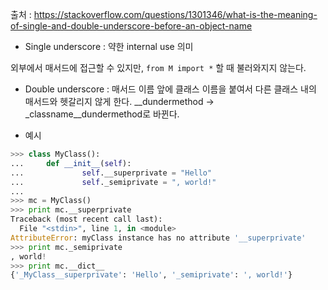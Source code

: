 출처 : https://stackoverflow.com/questions/1301346/what-is-the-meaning-of-single-and-double-underscore-before-an-object-name

- Single underscore : 약한 internal use 의미

외부에서 매서드에 접근할 수 있지만, `from M import *` 할 때 불러와지지 않는다.

- Double underscore : 매서드 이름 앞에 클래스 이름을 붙여서 다른 클래스 내의 매서드와 헷갈리지 않게 한다. \__dundermethod ->  _classname__dundermethod로 바뀐다.

- 예시
```python
>>> class MyClass():
...     def __init__(self):
...             self.__superprivate = "Hello"
...             self._semiprivate = ", world!"
...
>>> mc = MyClass()
>>> print mc.__superprivate
Traceback (most recent call last):
  File "<stdin>", line 1, in <module>
AttributeError: myClass instance has no attribute '__superprivate'
>>> print mc._semiprivate
, world!
>>> print mc.__dict__
{'_MyClass__superprivate': 'Hello', '_semiprivate': ', world!'}

```

